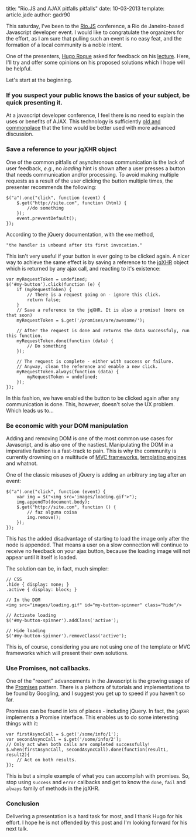 title: "Rio.JS and AJAX pitfalls pitfalls"
date: 10-03-2013
template: article.jade
author: gadr90

This saturday, I've been to the [Rio.JS][1] conference, a Rio de Janeiro-based Javascript developer event. I would like to congratulate the organizers for the effort, as I am sure that pulling such an event is no easy feat, and the formation of a local community is a noble intent. 

One of the presenters, [Hugo Roque][3] asked for feedback on his [lecture][2]. Here, I'll try and offer some opinions on his proposed solutions which I hope will be helpful.

<span class="more"></span>

Let's start at the beginning.  
       
### If you suspect your public knows the basics of your subject, be quick presenting it.

At a javascript developer conference, I feel there is no need to explain the uses or benefits of AJAX. This technology is sufficiently [old and commonplace][4] that the time would be better used with more advanced discussion.  

### Save a reference to your jqXHR object

One of the common pitfalls of asynchronous communication is the lack of user feedback, *e.g.*, no *loading* hint is shown after a user presses a button that needs communication and/or processing. To avoid making multiple requests as a result of the user clicking the button multiple times, the presenter recommends the following:

    $("a").one("click", function (event) { 
        $.get("http://site.com", function (html) {
            //do something
        });
        event.preventDefault();
    });

According to the jQuery documentation, with the `one` method,

    "the handler is unbound after its first invocation."
    
This isn't very useful if your button is ever going to be clicked again. A nicer way to achieve the same effect is by saving a reference to the [jqXHR][5] object which is returned by any ajax call, and reacting to it's existence:

    var myRequestToken = undefined;
    $('#my-button').click(function (e) {
        if (myRequestToken) {
            // There is a request going on - ignore this click.
            return false;
        }
        // Save a reference to the jqXHR. It is also a promise! (more on that soon)
        myRequestToken = $.get('/promises/are/awesome/');
        
        // After the request is done and returns the data successfuly, run this function.
        myRequestToken.done(function (data) { 
            // Do something
        });
        
        // The request is complete - either with success or failure. 
        // Anyway, clean the reference and enable a new click.        
        myRequestToken.always(function (data) {
            myRequestToken = undefined;
        });    
    });
    
In this fashion, we have enabled the button to be clicked again after any communication is done. 
This, however, doesn't solve the UX problem. Which leads us to...


### Be economic with your DOM manipulation

Adding and removing DOM is one of the most common use cases for Javascript, and is also one of the nastiest. Manipulating the DOM in a imperative fashion is a fast-track to pain. This is why the community is currently drowning on a multitude of [MVC frameworks][6], [templating engines][7] and whatnot.

One of the classic misuses of jQuery is adding an arbitrary `img` tag after an event:

    $("a").one("click", function (event) {
    	var img = $("<img src='images/loading.gif'>");
    	img.appendTo(document.body);
    	$.get("http://site.com", function () {
    		// faz alguma coisa
    		img.remove();
    	});
    });

This has the added disadvantage of starting to load the image only after the node is appended. That means a user on a slow connection will continue to receive no feedback on your ajax button, because the loading image will not appear until it itself is loaded. 

The solution can be, in fact, much simpler: 

    // CSS
    .hide { display: none; }
    .active { display: block; }
    
    // In the DOM
    <img src="images/loading.gif" id="my-button-spinner" class="hide"/>
    
    // Activate loading
    $('#my-button-spinner').addClass('active');
    
    // Hide loading
    $('#my-button-spinner').removeClass('active');

This is, of course, considering you are not using one of the template or MVC frameworks which will present their own solutions.
 

### Use Promises, not callbacks.

One of the "recent" advancements in the Javascript is the growing usage of the [Promises][8] pattern. There is a plethora of tutorials and implementations to be found by Googling, and I suggest you get up to speed if you haven't so far.

Promises can be found in lots of places - including jQuery. In fact, the `jqXHR` implements a Promise interface. This enables us to do some interesting things with it:

    var firstAsyncCall = $.get('/some/info/1');
    var secondAsyncCall = $.get('/some/info/2');
    // Only act when both calls are completed successfully!
    $.when(firstAsyncCall, secondAsyncCall).done(function(result1, result2){
        // Act on both results.
    });

This is but a simple example of what you can accomplish with promises. So, stop using `success` and `error` callbacks and get to know the `done`, `fail` and `always` family of methods in the jqXHR.


### Conclusion

Delivering a presentation is a hard task for most, and I thank Hugo for his effort. I hope he is not offended by this post and I'm looking forward for his next talk.


[1]: http://www.riojs.org/
[2]: http://www.slideshare.net/hugolnx/apresentacao-17070731
[3]: http://hugolnx.com/
[4]: http://en.wikipedia.org/wiki/Ajax_(programming)#History
[5]: http://api.jquery.com/jQuery.ajax/#jqXHR
[6]: http://addyosmani.github.com/todomvc/
[7]: http://garann.github.com/template-chooser/
[8]: http://blog.parse.com/2013/01/29/whats-so-great-about-javascript-promises/
